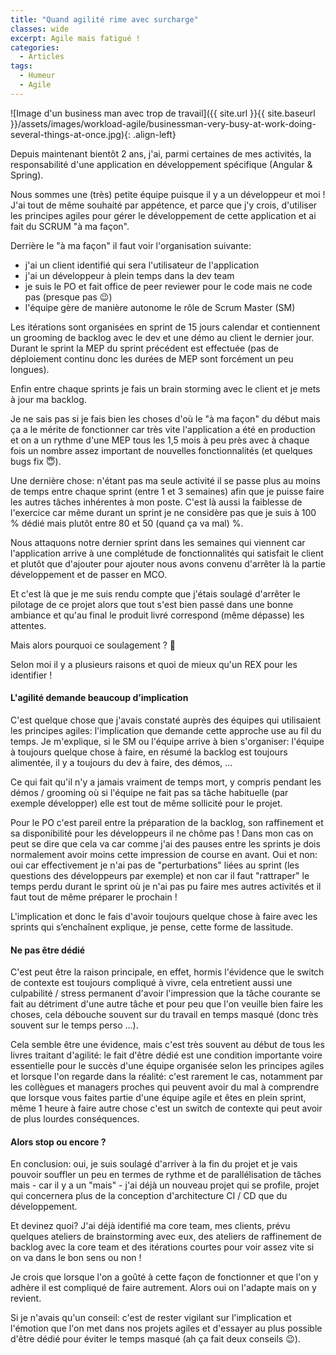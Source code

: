```yaml
---
title: "Quand agilité rime avec surcharge"
classes: wide
excerpt: Agile mais fatigué !
categories:
  - Articles
tags:
  - Humeur
  - Agile
---
```

![Image d'un business man avec trop de travail]({{ site.url }}{{ site.baseurl }}/assets/images/workload-agile/businessman-very-busy-at-work-doing-several-things-at-once.jpg){: .align-left}

Depuis maintenant bientôt 2 ans, j'ai, parmi certaines de mes activités, la responsabilité d'une application en développement spécifique (Angular & Spring).

Nous sommes une (très) petite équipe puisque il y a un développeur et moi !
J'ai tout de même souhaité par appétence, et parce que j'y crois, d'utiliser les principes agiles pour gérer le développement de cette application et ai fait du SCRUM "à ma façon".

Derrière le "à ma façon" il faut voir l'organisation suivante:
 - j'ai un client identifié qui sera l'utilisateur de l'application
 - j'ai un développeur à plein temps dans la dev team
 - je suis le PO et fait office de peer reviewer pour le code mais ne code pas (presque pas :wink:)
 - l'équipe gère de manière autonome le rôle de Scrum Master (SM)

Les itérations sont organisées en sprint de 15 jours calendar et contiennent un grooming de backlog avec le dev et une démo au client le dernier jour. Durant le sprint la MEP du sprint précédent est effectuée (pas de déploiement continu donc les durées de MEP sont forcément un peu longues).

Enfin entre chaque sprints je fais un brain storming avec le client et je mets à jour ma backlog.

Je ne sais pas si je fais bien les choses d'où le "à ma façon" du début mais ça a le mérite de fonctionner car très vite l'application a été en production et on a un rythme d'une MEP tous les 1,5 mois à peu près avec à chaque fois un nombre assez important de nouvelles fonctionnalités (et quelques bugs fix :innocent:).

Une dernière chose: n'étant pas ma seule activité il se passe plus au moins de temps entre chaque sprint (entre 1 et 3 semaines) afin que je puisse faire les autres tâches inhérentes à mon poste. C'est là aussi la faiblesse de l'exercice car même durant un sprint je ne considère pas que je suis à 100 % dédié mais plutôt entre 80 et 50 (quand ça va mal) %.

Nous attaquons notre dernier sprint dans les semaines qui viennent car l'application arrive à une complétude de fonctionnalités qui satisfait le client et plutôt que d'ajouter pour ajouter nous avons convenu d'arrêter là la partie développement et de passer en MCO.

Et c'est là que je me suis rendu compte que j'étais soulagé d'arrêter le pilotage de ce projet alors que tout s'est bien passé dans une bonne ambiance et qu'au final le produit livré correspond (même dépasse) les attentes.

Mais alors pourquoi ce soulagement ? :thinking:

Selon moi il y a plusieurs raisons et quoi de mieux qu'un REX pour les identifier !

#### L'agilité demande beaucoup d’implication
C'est quelque chose que j'avais constaté auprès des équipes qui utilisaient les principes agiles: l'implication que demande cette approche use au fil du temps.
Je m'explique, si le SM ou l'équipe arrive à bien s'organiser: l'équipe à toujours quelque chose à faire, en résumé la backlog est toujours alimentée, il y a toujours du dev à faire, des démos, ...

Ce qui fait qu'il n'y a jamais vraiment de temps mort, y compris pendant les démos / grooming où si l'équipe ne fait pas sa tâche habituelle (par exemple développer) elle est tout de même sollicité pour le projet.

Pour le PO c'est pareil entre la préparation de la backlog, son raffinement et sa disponibilité pour les développeurs il ne chôme pas !
Dans mon cas on peut se dire que cela va car comme j'ai des pauses entre les sprints je dois normalement avoir moins cette impression de course en avant. Oui et non: oui car effectivement je n'ai pas de "perturbations" liées au sprint (les questions des développeurs par exemple) et non car il faut "rattraper" le temps perdu durant le sprint où je n'ai pas pu faire mes autres activités et il faut tout de même préparer le prochain !

L'implication et donc le fais d'avoir toujours quelque chose à faire avec les sprints qui s’enchaînent explique, je pense, cette forme de lassitude.

#### Ne pas être dédié
C'est peut être la raison principale, en effet, hormis l'évidence que le switch de contexte est toujours compliqué à vivre, cela entretient aussi une culpabilité / stress permanent d'avoir l'impression que la tâche courante se fait au détriment d'une autre tâche et pour peu que l'on veuille bien faire les choses, cela débouche souvent sur du travail en temps masqué (donc très souvent sur le temps perso ...).

Cela semble être une évidence, mais c'est très souvent au début de tous les livres traitant d'agilité: le fait d'être dédié est une condition importante voire essentielle pour le succès d'une équipe organisée selon les principes agiles et lorsque l'on regarde dans la réalité: c'est rarement le cas, notamment par les collègues et managers proches qui peuvent avoir du mal à comprendre que lorsque vous faites partie d'une équipe agile et êtes en plein sprint, même 1 heure à faire autre chose c'est un switch de contexte qui peut avoir de plus lourdes conséquences.

#### Alors stop ou encore ?
En conclusion: oui, je suis soulagé d'arriver à la fin du projet et je vais pouvoir souffler un peu en termes de rythme et de parallélisation de tâches mais - car il y a un "mais" - j'ai déjà un nouveau projet qui se profile, projet qui concernera plus de la conception d'architecture CI / CD que du développement.

Et devinez quoi? J'ai déjà identifié ma core team, mes clients, prévu quelques ateliers de brainstorming avec eux, des ateliers de raffinement de backlog avec la core team et des itérations courtes pour voir assez vite si on va dans le bon sens ou non !

Je crois que lorsque l'on a goûté à cette façon de fonctionner et que l'on y adhère il est compliqué de faire autrement. Alors oui on l'adapte mais on y revient.

Si je n'avais qu'un conseil: c'est de rester vigilant sur l'implication et l'émotion que l'on met dans nos projets agiles et d'essayer au plus possible d'être dédié pour éviter le temps masqué (ah ça fait deux conseils :wink:).
